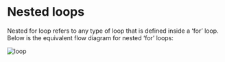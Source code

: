 # Nested loops

Nested for loop refers to any type of loop that is defined inside a ‘for’ loop.
Below is the equivalent flow diagram for nested ‘for’ loops:

![loop](https://media.geeksforgeeks.org/wp-content/uploads/20220914155543/Flowchartofnestedforloop.png)

